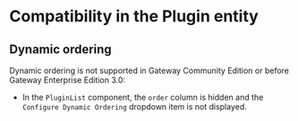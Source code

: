 # Compatibility in the Plugin entity

## Dynamic ordering

Dynamic ordering is not supported in Gateway Community Edition or before Gateway Enterprise Edition 3.0:
- In the `PluginList` component, the `order` column is hidden and the `Configure Dynamic Ordering` dropdown item is not displayed.